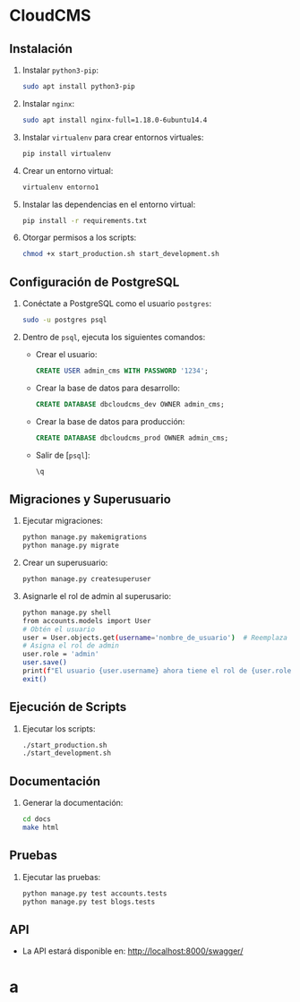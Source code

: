 # CloudCMS

## Instalación

1. Instalar `python3-pip`:
    ```sh
    sudo apt install python3-pip
    ```

2. Instalar `nginx`:
    ```sh
    sudo apt install nginx-full=1.18.0-6ubuntu14.4
    ```

3. Instalar `virtualenv` para crear entornos virtuales:
    ```sh
    pip install virtualenv
    ```

4. Crear un entorno virtual:
    ```sh
    virtualenv entorno1
    ```

5. Instalar las dependencias en el entorno virtual:
    ```sh
    pip install -r requirements.txt
    ```

6. Otorgar permisos a los scripts:
    ```sh
    chmod +x start_production.sh start_development.sh
    ```

## Configuración de PostgreSQL

1. Conéctate a PostgreSQL como el usuario `postgres`:
    ```sh
    sudo -u postgres psql
    ```

2. Dentro de `psql`, ejecuta los siguientes comandos:

    - Crear el usuario:
        ```sql
        CREATE USER admin_cms WITH PASSWORD '1234';
        ```

    - Crear la base de datos para desarrollo:
        ```sql
        CREATE DATABASE dbcloudcms_dev OWNER admin_cms;
        ```

    - Crear la base de datos para producción:
        ```sql
        CREATE DATABASE dbcloudcms_prod OWNER admin_cms;
        ```

    - Salir de [`psql`]:
        ```sh
        \q
        ```

## Migraciones y Superusuario

1. Ejecutar migraciones:
    ```sh
    python manage.py makemigrations
    python manage.py migrate
    ```

2. Crear un superusuario:
    ```sh
    python manage.py createsuperuser
    ```

3. Asignarle el rol de admin al superusario:
    ```sh
    python manage.py shell
    from accounts.models import User
    # Obtén el usuario
    user = User.objects.get(username='nombre_de_usuario')  # Reemplaza 'nombre_de_usuario' con el nombre de usuario real
    # Asigna el rol de admin
    user.role = 'admin'
    user.save()
    print(f"El usuario {user.username} ahora tiene el rol de {user.role}.")
    exit()
    ```


## Ejecución de Scripts

1. Ejecutar los scripts:
    ```sh
    ./start_production.sh
    ./start_development.sh
    ```

## Documentación

1. Generar la documentación:
    ```sh
    cd docs
    make html
    ```

## Pruebas

1. Ejecutar las pruebas:
    ```sh
    python manage.py test accounts.tests
    python manage.py test blogs.tests
    ```

## API

- La API estará disponible en: [http://localhost:8000/swagger/](http://localhost:8000/swagger/)

# a